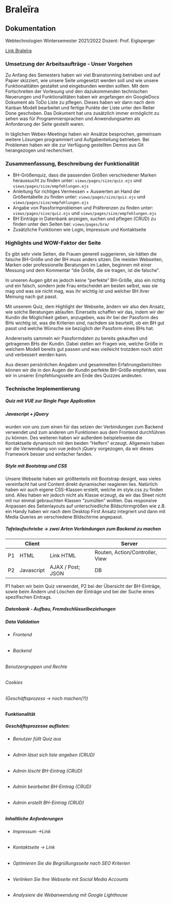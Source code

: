 # Braleïra
##  Dokumentation
 Webtechnologien Wintersemester 2021/2022 
Dozent: Prof. Eiglsperger


[Link Braleïra](https://braleira.herokuapp.com)

### Umsetzung der Arbeitsaufträge - Unser Vorgehen
Zu Anfang des Semesters haben wir viel Brainstorming betrieben und auf Papier skizziert, wie unsere Seite umgesetzt werden soll und wie unsere Funktionalitäten gestaltet und eingebunden werden sollten.
Mit dem Fortschreiten der Vorlesung und den dazukommenden technischen Neuerungen und Funktionalitäten haben wir angefangen ein GoogleDocs Dokument als ToDo Liste zu pflegen. Dieses haben wir dann nach dem Kanban Modell bearbeitet und fertige Punkte der Liste unter den Reiter Done geschoben.
Das Dokument hat uns zusätzlich immer ermöglicht zu sehen was für Programmiersprachen und Anwendungsarten als Anforderung der Seite gestellt waren.
 
In täglichen Webex-Meetings haben wir Ansätze besprochen, gemeinsam weitere Lösungen programmiert und Aufgabenteilung betrieben. 
Bei Problemen haben wir die zur Verfügung gestellten Demos aus Git herangezogen und recherchiert.


### Zusammenfassung, Beschreibung der Funktionalität
+ BH-Größenquiz, dass die passenden Größen verschiedener Marken heraussucht 
	zu finden unter: `views/pages/size/quiz.ejs` und `views/pages/size/empfehlungen.ejs`
+ Anleitung für richtiges Vermessen + Auswerten an Hand der Größentabelle
	zu finden unter: `views/pages/size/quiz.ejs` und `views/pages/size/empfehlungen.ejs`
+ Angabe von Passformproblemen und Präferenzen
	zu finden unter: `views/pages/size/quiz.ejs` und `views/pages/size/empfehlungen.ejs`
+ BH Einträge in Datenbank anzeigen, suchen und pflegen (CRUD)
	zu finden unter den Seiten bei: `views/pages/bra/`
+ Zusätzliche Funktionen wie Login, Impressum und Kontaktseite 
 
 
### Highlights und WOW-Faktor der Seite
 
Es gibt sehr viele Seiten, die Frauen generell suggerieren, sie hätten die falsche BH-Größe und der BH muss anders sitzen. Die meisten Webseiten, Marken oder professionelle Beratungen im Laden, beginnen mit einer Messung und dem Kommentar “die Größe, die sie tragen, ist die falsche”. 
 
In unseren Augen gibt es jedoch keine “perfekte” BH-Größe, also ein richtig und ein falsch, sondern jede Frau entscheidet am besten selbst, was sie mag und was sie nicht mag, was ihr wichtig ist und welcher BH ihrer Meinung nach gut passt.
 
Mit unserem Quiz, dem Highlight der Webseite, ändern wir also den Ansatz, wie solche Beratungen ablaufen.
Einerseits schaffen wir das, indem wir der Kundin die Möglichkeit geben, anzugeben, was ihr bei der Passform des BHs wichtig ist, was die Kriterien sind, nachdem sie beurteilt, ob ein BH gut passt und welche Wünsche sie bezüglich der Passform eines BHs hat. 
 
Andererseits sammeln wir Passformdaten zu bereits gekauften und getragenen BHs der Kundin. Dabei stellen wir Fragen wie, welche Größe in welchem Modell bereits gut passen und was vielleicht trotzdem noch stört und verbessert werden kann. 
 
Aus diesen persönlichen Angaben und gesammelten Erfahrungsberichten können wir die in den Augen der Kundin perfekte BH-Größe empfehlen, was wir in unserer Empfehlungsseite am Ende des Quizzes andeuten. 
 
 
 
 
### Technische Implementierung
##### Quiz mit VUE zur Single Page Application
 
##### Javascript + jQuery
wurden von uns zum einen für das setzen der Verbindungen zum Backend verwendet und zum anderen um Funktionen aus dem Frontend durchführen zu können. Des weiteren haben wir außerdem beispielsweise die Kontaktseite dynamisch mit den beiden “Helfern” erzeugt.
Allgemein haben wir die Verwendung von vue jedoch jQuery vorgezogen, da wir dieses Framework besser und einfacher fanden. 
 
##### Style mit Bootstrap und CSS
Unsere Webseite haben wir größtenteils mit Bootstrap designt, was vieles vereinfacht hat und Content direkt dynamischer reagieren lies.
Natürlich haben wir auch eigene CSS-Klassen erstellt, welche im style.css zu finden sind.
Alles haben wir jedoch nicht als Klasse erzeugt, da wir das Sheet nicht mit nur einmal gebrauchten Klassen “zumüllen” wollten.
Das responsive Anpassen des Seitenlayouts auf unterschiedliche Bildschirmgrößen wie z.B. ein Handy haben wir nach dem Desktop First Ansatz integriert und dann mit Media Queries an verschiedene Bildschirme angepasst. 


##### Tafelaufschriebe -> zwei Arten Verbindungen zum Backend zu machen

| | Client |   | Server |
| -----       |    -----   |          ----- | ----- |
| P1      | HTML   | Link  HTML| Routen, Action/Controller, View  |
| P2   | Javascript |  AJAX / Post; JSON     | DB     |

P1 haben wir beim Quiz verwendet, P2 bei der Übersicht der BH-Einträge, sowie beim Ändern und Löschen der Einträge und bei der Suche eines spezifischen Eintrags.


##### Datenbank - Aufbau, Fremdschlüsselbeziehungen
##### Data Validation
+ ###### Frontend
+ ###### Backend

###### Benutzergruppen und Rechte
###### Cookies
###### (Geschäftsprozess -> noch machen(?))
#### Funktionalität
##### Geschäftsprozesse auflisten:
+ ###### Benutzer füllt Quiz aus
+ ###### Admin lässt sich liste angeben (CRUD)
+ ###### Admin löscht BH-Eintrag (CRUD)
+ ###### Admin bearbeitet BH-Eintrag (CRUD) 
+ ###### Admin erstellt BH-Eintrag (CRUD)
##### Inhaltliche Anforderungen
+ ###### Impressum ->Link
+ ###### Kontaktseite -> Link
+ ###### Optimieren Sie die Begrüßungsseite nach SEO Kriterien 
+ ###### Verlinken Sie Ihre Webseite mit Social Media Accounts
+ ###### Analysiere die Webanwendung mit Google Lighthouse 




